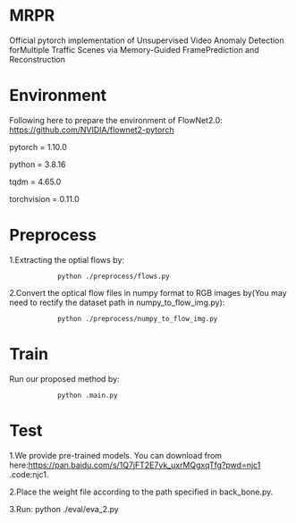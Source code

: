 # MRPR
Official pytorch implementation of Unsupervised Video Anomaly Detection forMultiple Traffic Scenes via Memory-Guided FramePrediction and Reconstruction

# Environment
Following here to prepare the environment of FlowNet2.0: https://github.com/NVIDIA/flownet2-pytorch

pytorch = 1.10.0

python = 3.8.16

tqdm = 4.65.0

torchvision = 0.11.0

# Preprocess
1.Extracting the optial flows by:

                python ./preprocess/flows.py

2.Convert the optical flow files in numpy format to RGB images by(You may need to rectify the dataset path in numpy_to_flow_img.py):

                python ./preprocess/numpy_to_flow_img.py

# Train
Run our proposed method by:

                python .main.py

# Test
1.We provide pre-trained models. You can download from here:https://pan.baidu.com/s/1Q7jFT2E7yk_uxrMQgxqTfg?pwd=njc1 .code:njc1.

2.Place the weight file according to the path specified in back_bone.py.

3.Run:
                python ./eval/eva_2.py
